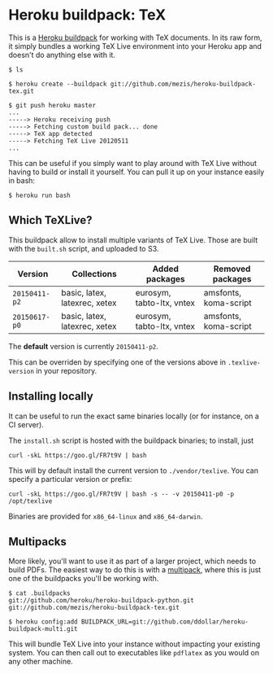 Heroku buildpack: TeX
=====================

This is a [Heroku buildpack](http://devcenter.heroku.com/articles/buildpacks)
for working with TeX documents. In its raw form, it simply bundles a working
TeX Live environment into your Heroku app and doesn't do anything else with it.


    $ ls

    $ heroku create --buildpack git://github.com/mezis/heroku-buildpack-tex.git

    $ git push heroku master
    ...
    -----> Heroku receiving push
    -----> Fetching custom build pack... done
    -----> TeX app detected
    -----> Fetching TeX Live 20120511
    ...

This can be useful if you simply want to play around with TeX Live without
having to build or install it yourself. You can pull it up on your instance
easily in bash:

    $ heroku run bash


Which TeXLive?
--------------

This buildpack allow to install multiple variants of TeX Live.
Those are built with the `built.sh` script, and uploaded to S3.

| Version       | Collections                     | Added packages            | Removed packages      |
|---------------|---------------------------------|---------------------------|-----------------------|
| `20150411-p2` | basic, latex, latexrec, xetex   | eurosym, tabto-ltx, vntex | amsfonts, koma-script |
| `20150617-p0` | basic, latex, latexrec, xetex   | eurosym, tabto-ltx, vntex | amsfonts, koma-script |

The **default** version is currently `20150411-p2`.

This can be overriden by specifying one of the versions above in `.texlive-version` in your repository.

Installing locally
------------------

It can be useful to run the exact same binaries locally (or for instance, on a
CI server).

The `install.sh` script is hosted with the buildpack binaries; to install, just

    curl -skL https://goo.gl/FR7t9V | bash

This will by default install the current version to `./vendor/texlive`.
You can specify a particular version or prefix:

    curl -skL https://goo.gl/FR7t9V | bash -s -- -v 20150411-p0 -p /opt/texlive

Binaries are provided for `x86_64-linux` and `x86_64-darwin`.



Multipacks
----------

More likely, you'll want to use it as part of a larger project, which needs to
build PDFs. The easiest way to do this is with a [multipack](https://github.com/ddollar/heroku-buildpack-multi),
where this is just one of the buildpacks you'll be working with.

    $ cat .buildpacks
    git://github.com/heroku/heroku-buildpack-python.git
    git://github.com/mezis/heroku-buildpack-tex.git

    $ heroku config:add BUILDPACK_URL=git://github.com/ddollar/heroku-buildpack-multi.git

This will bundle TeX Live into your instance without impacting your existing
system. You can then call out to executables like `pdflatex` as you would on
any other machine.

